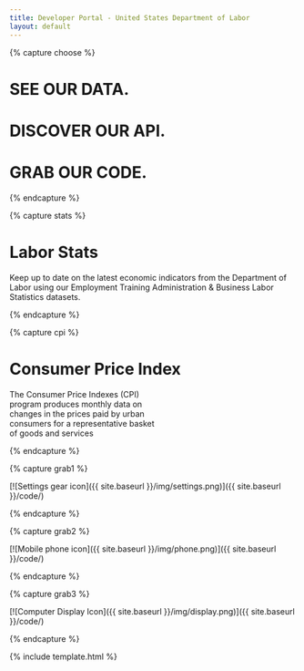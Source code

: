 ```yaml
---
title: Developer Portal - United States Department of Labor
layout: default
---
```


{% capture choose %}

# SEE OUR DATA.

# DISCOVER OUR API.

# GRAB OUR CODE.


{% endcapture %}

{% capture stats %}

# Labor Stats

Keep up to date on the latest
economic indicators from the
Department of Labor using our
Employment Training Administration &
Business Labor Statistics datasets.

{% endcapture %}

{% capture cpi %}

# Consumer Price Index

The Consumer Price Indexes (CPI)  
program produces monthly data on  
changes in the prices paid by urban  
consumers for a representative basket  
of goods and services 

{% endcapture %}


{% capture grab1 %}

[![Settings gear icon]({{ site.baseurl }}/img/settings.png)]({{ site.baseurl }}/code/)

{% endcapture %}

{% capture grab2 %}

[![Mobile phone icon]({{ site.baseurl }}/img/phone.png)]({{ site.baseurl }}/code/)
  

{% endcapture %}

{% capture grab3 %}

[![Computer Display Icon]({{ site.baseurl }}/img/display.png)]({{ site.baseurl }}/code/)
 

{% endcapture %}


{% include template.html %}